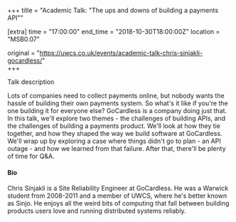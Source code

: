 +++
title = "Academic Talk: \"The ups and downs of building a payments API\""

[extra]
time = "17:00:00"
end_time = "2018-10-30T18:00:00Z"
location = "MSB0.07"

original = "https://uwcs.co.uk/events/academic-talk-chris-sinjakli-gocardless/"    
+++

Talk description  

Lots of companies need to collect payments online, but nobody wants the hassle of building their own payments system. So what's it like if you're the one building it for everyone else?
GoCardless is a company doing just that. In this talk, we'll explore two themes - the challenges of building APIs, and the challenges of building a payments product. We'll look at how they tie together, and how they shaped the way we build software at GoCardless.
We'll wrap up by exploring a case where things didn't go to plan - an API outage - and how we learned from that failure.
After that, there'll be plenty of time for Q\&A. 

####  Bio

Chris Sinjakli is a Site Reliability Engineer at GoCardless. He was a Warwick student from 2008-2011 and a member of UWCS, where he's better known as Sinjo. He enjoys all the weird bits of computing that fall between building products users love and running distributed systems reliably.

